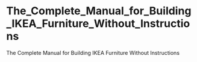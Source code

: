 # The_Complete_Manual_for_Building_IKEA_Furniture_Without_Instructions
The Complete Manual for Building IKEA Furniture Without Instructions
